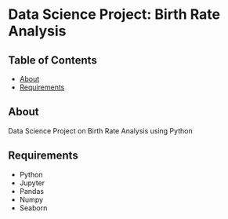 # Data Science Project: Birth Rate Analysis

## Table of Contents

- [About](#about)
- [Requirements](#requirements)

## About <a name = "about"></a>

Data Science Project on Birth Rate Analysis using Python

## Requirements <a name = "requirements"></a>

- Python
- Jupyter
- Pandas
- Numpy
- Seaborn